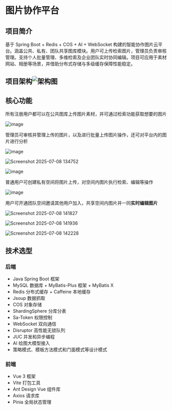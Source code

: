 # 图片协作平台
## 项目简介  

基于  Spring Boot + Redis + COS + AI + WebSocket  构建的智能协作图片云平台。涵盖公共、私有、团队共享图库模块。用户可上传检索图片，管理员负责审核管理。支持个人批量管理、多维检索及企业团队实时协同编辑。项目可应用于素材网站、相册等场景，并借助分布式存储与多级缓存保障性能稳定。

## 项目架构![架构图](https://github.com/user-attachments/assets/4dfd0c85-ec20-4c76-8176-03588ffce74a)

## 核心功能

所有注册用户都可以在公共图库上传图片素材，并可通过检索功能获取想要的图片

![image](https://github.com/user-attachments/assets/f0b6385c-7cf5-4948-883d-6a111984f413)

管理员可审核并管理上传的图片，以及进行批量上传图片操作，还可对平台内的图片进行分析

![image](https://github.com/user-attachments/assets/56e67232-9b11-4b6a-ad1d-ea559bf975d8)

![Screenshot 2025-07-08 134752](https://github.com/user-attachments/assets/606d61be-a831-4223-92e6-9b20275b3b35)

![image](https://github.com/user-attachments/assets/93b7167d-3170-44ba-ac11-7ccf1bb54119)

普通用户可创建私有空间将图片上传，对空间内图片执行检索、编辑等操作 

![image](https://github.com/user-attachments/assets/03fec6e0-3922-4f04-9f4e-395c041ba370)

用户可开通团队空间邀请其他用户加入，共享空间内图片并一同**实时编辑图片**

![Screenshot 2025-07-08 141827](https://github.com/user-attachments/assets/f2458174-7fcf-4807-8a55-d5cb764586aa)

![Screenshot 2025-07-08 141936](https://github.com/user-attachments/assets/c451759d-a8a1-45ae-88db-fc69cdb5e321)

![Screenshot 2025-07-08 142228](https://github.com/user-attachments/assets/625911ea-b4ef-474a-ad4f-95e16813d76d)

## 技术选型

### 后端

- Java Spring Boot 框架
- MySQL 数据库 + MyBatis-Plus 框架 + MyBatis X 
- Redis 分布式缓存 + Caffeine 本地缓存
- Jsoup 数据抓取
- COS 对象存储
- ShardingSphere 分库分表
- Sa-Token 权限控制
- WebSocket 双向通信
- Disruptor 高性能无锁队列
- JUC 并发和异步编程
- AI 绘图大模型接入
- 策略模式、模板方法模式和门面模式等设计模式

### 前端

- Vue 3 框架
- Vite 打包工具
- Ant Design Vue 组件库
- Axios 请求库
- Pinia 全局状态管理











